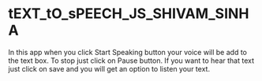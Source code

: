 # tEXT_tO_sPEECH_JS_SHIVAM_SINHA


In this app when you click Start Speaking button your voice will be add to the text box.
To stop just click on Pause button.
If you want to hear that text just click on save and you will get an option to listen your text. 

